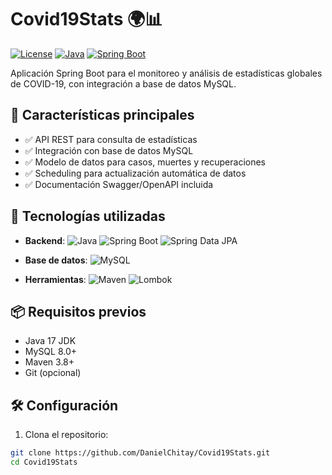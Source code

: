 # Covid19Stats 🌍📊

[![License](https://img.shields.io/badge/License-MIT-blue.svg)](https://opensource.org/licenses/MIT)
[![Java](https://img.shields.io/badge/Java-17-orange.svg)](https://www.oracle.com/java/)
[![Spring Boot](https://img.shields.io/badge/Spring%20Boot-3.3.10-brightgreen.svg)](https://spring.io/projects/spring-boot)

Aplicación Spring Boot para el monitoreo y análisis de estadísticas globales de COVID-19, con integración a base de datos MySQL.

## 📌 Características principales

- ✅ API REST para consulta de estadísticas
- ✅ Integración con base de datos MySQL
- ✅ Modelo de datos para casos, muertes y recuperaciones
- ✅ Scheduling para actualización automática de datos
- ✅ Documentación Swagger/OpenAPI incluida

## 🚀 Tecnologías utilizadas

- **Backend**: 
  ![Java](https://img.shields.io/badge/-Java%2017-007396?logo=java&logoColor=white)
  ![Spring Boot](https://img.shields.io/badge/-Spring%20Boot%203.3.10-6DB33F?logo=spring&logoColor=white)
  ![Spring Data JPA](https://img.shields.io/badge/-Spring%20Data%20JPA-6DB33F?logo=spring&logoColor=white)

- **Base de datos**: 
  ![MySQL](https://img.shields.io/badge/-MySQL%208.0-4479A1?logo=mysql&logoColor=white)

- **Herramientas**: 
  ![Maven](https://img.shields.io/badge/-Maven-C71A36?logo=apache-maven&logoColor=white)
  ![Lombok](https://img.shields.io/badge/-Lombok-pink)

## 📦 Requisitos previos

- Java 17 JDK
- MySQL 8.0+
- Maven 3.8+
- Git (opcional)

## 🛠️ Configuración

1. Clona el repositorio:
```bash
git clone https://github.com/DanielChitay/Covid19Stats.git
cd Covid19Stats
